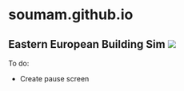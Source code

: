 # soumam.github.io
Eastern European Building Sim
![](http://www.thinkgeek.com/images/products/zoom/f034_tetris_stackable_LED_desk_lamp.jpg)
---
To do:
-  Create pause screen
